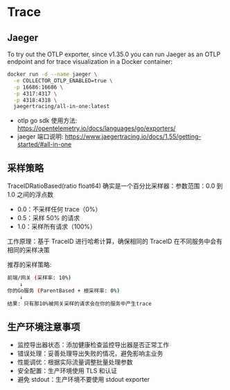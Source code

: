 # Trace

## Jaeger
To try out the OTLP exporter, since v1.35.0 you can run Jaeger as an OTLP endpoint and for trace visualization in a Docker container:

```sh
docker run -d --name jaeger \
  -e COLLECTOR_OTLP_ENABLED=true \
  -p 16686:16686 \
  -p 4317:4317 \
  -p 4318:4318 \
  jaegertracing/all-in-one:latest
```

+ otlp go sdk 使用方法: https://opentelemetry.io/docs/languages/go/exporters/
+ jaeger 端口说明: https://www.jaegertracing.io/docs/1.55/getting-started/#all-in-one


## 采样策略

TraceIDRatioBased(ratio float64) 确实是一个百分比采样器：参数范围：0.0 到 1.0 之间的浮点数

+ 0.0：不采样任何 trace（0%）
+ 0.5：采样 50% 的请求
+ 1.0：采样所有请求（100%）

工作原理：基于 TraceID 进行哈希计算，确保相同的 TraceID 在不同服务中会有相同的采样决策

推荐的采样策略:
```sh
前端/网关 (采样率: 10%)
    ↓
你的Go服务 (ParentBased + 根采样率: 0%)
    ↓
结果: 只有那10%被网关采样的请求会在你的服务中产生trace
```


## 生产环境注意事项

+ 监控导出器状态：添加健康检查监控导出器是否正常工作
+ 错误处理：妥善处理导出失败的情况，避免影响主业务
+ 性能调优：根据实际流量调整批量处理参数
+ 安全配置：生产环境使用 TLS 和认证
+ 避免 stdout：生产环境不要使用 stdout exporter